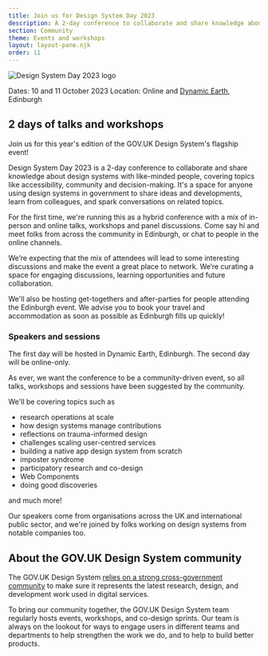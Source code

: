 ```yaml
---
title: Join us for Design System Day 2023
description: A 2-day conference to collaborate and share knowledge about design systems with like-minded people.
section: Community
theme: Events and workshops
layout: layout-pane.njk
order: 11
---
```


<img src="/community/images/dsd23-announcement-banner.svg" alt="Design System Day 2023 logo" class="app-image--no-border govuk-!-margin-bottom-6" loading="lazy">

Dates: 10 and 11 October 2023
Location: Online and <a href="https://dynamicearth.org.uk/plan-your-visit/getting-here/">Dynamic Earth</a>, Edinburgh

<!--

Setting the following convention:
    /community/design-system-day/ always describes the upcoming event or the event in general
    /community/design-system-day-[year]/ is the archive page for an event which collects the videos, slides and notes for a particular conference

This means that hyperlinks to /community/design-system-day/ can always encourage ticket sales or mailing list subscriptions.

-->

## 2 days of talks and workshops

Join us for this year's edition of the GOV.UK Design System's flagship event!

Design System Day 2023 is a 2-day conference to collaborate and share knowledge about design systems with like-minded people, covering topics like accessibility, community and decision-making. It's a space for anyone using design systems in government to share ideas and developments, learn from colleagues, and spark conversations on related topics.

For the first time, we're running this as a hybrid conference with a mix of in-person and online talks, workshops and panel discussions. Come say hi and meet folks from across the community in Edinburgh, or chat to people in the online channels.

We’re expecting that the mix of attendees will lead to some interesting discussions and make the event a great place to network. We’re curating a space for engaging discussions, learning opportunities and future collaboration.

We'll also be hosting get-togethers and after-parties for people attending the Edinburgh event. We advise you to book your travel and accommodation as soon as possible as Edinburgh fills up quickly!

### Speakers and sessions

The first day will be hosted in Dynamic Earth, Edinburgh. The second day will be online-only.

As ever, we want the conference to be a community-driven event, so all talks, workshops and sessions have been suggested by the community. 

We'll be covering topics such as

- research operations at scale
- how design systems manage contributions
- reflections on trauma-informed design
- challenges scaling user-centred services
- building a native app design system from scratch
- imposter syndrome
- participatory research and co-design
- Web Components
- doing good discoveries

and much more!

Our speakers come from organisations across the UK and international public sector, and we're joined by folks working on design systems from notable companies too.

<!--

- Person 1, Organisation 1, 'Topic 1'
- Person 2, Organisation 2, 'Topic 2'
- Person 3, Organisation 3, 'Topic 3'
- Person 4, Organisation 4, 'Topic 4'
- Person 5, Organisation 5, 'Topic 5'
- Person 6, Organisation 6, 'Topic 6'

### Workshops

- Person 1, Organisation 1, 'Workshop 1'
- Person 2, Organisation 2, 'Workshop 2'
- Person 3, Organisation 3, 'Workshop 3'
- Person 4, Organisation 4, 'Workshop 4'
- Person 5, Organisation 5, 'Workshop 5'
- Person 6, Organisation 6, 'Workshop 6'

-->

<!--

#### Getting there

Where we're running the event, how to get there, etc.

#### Online

Joining instructions, etc.

-->

## About the GOV.UK Design System community

The GOV.UK Design System <a href="/community/">relies on a strong cross-government community</a> to make sure it represents the latest research, design, and development work used in digital services.

To bring our community together, the GOV.UK Design System team regularly hosts events, workshops, and co-design sprints. Our team is always on the lookout for ways to engage users in different teams and departments to help strengthen the work we do, and to help to build better products.
